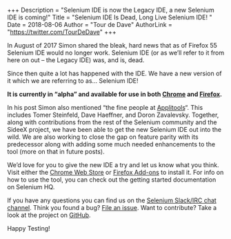 +++
Description = "Selenium IDE is now the Legacy IDE, a new Selenium IDE is coming!"
Title = "Selenium IDE Is Dead, Long Live Selenium IDE! "
Date = 2018-08-06
Author = "Tour de Dave"
AuthorLink = "https://twitter.com/TourDeDave"
+++

In August of 2017 Simon shared the bleak, hard news that as of Firefox 55 Selenium IDE would no longer work.
Selenium IDE (or as we’ll refer to it from here on out – the Legacy IDE) was, and is, dead.

Since then quite a lot has happened with the IDE. We have a new version of it which we are referring to as… Selenium IDE!

**It is currently in “alpha” and available for use in both 
[Chrome](https://chrome.google.com/webstore/detail/selenium-ide/mooikfkahbdckldjjndioackbalphokd) and 
[Firefox](https://addons.mozilla.org/en-US/firefox/addon/selenium-ide/).**

In his post Simon also mentioned “the fine people at [Applitools](https://applitools.com)“. This includes Tomer Steinfeld, 
Dave Haeffner, and Doron Zavalevsky. Together, along with contributions from the rest of the Selenium community and 
the SideeX project, we have been able to get the new Selenium IDE out into the wild. We are also working to close the gap 
on feature parity with its predecessor along with adding some much needed enhancements to the tool (more on that in future posts).

We’d love for you to give the new IDE a try and let us know what you think. Visit either the 
[Chrome Web Store](https://chrome.google.com/webstore/detail/selenium-ide/mooikfkahbdckldjjndioackbalphokd) or 
[Firefox Add-ons](https://addons.mozilla.org/en-US/firefox/addon/selenium-ide/) to install it. For info on how to
use the tool, you can check out the getting started documentation on Selenium HQ.

If you have any questions you can find us on the [Selenium Slack/IRC chat channel](https://selenium.dev/support/). 
Think you found a bug? [File an issue](https://github.com/SeleniumHQ/selenium-ide/issues). Want to contribute? 
Take a look at the project on [GitHub](https://github.com/SeleniumHQ/selenium-ide).

Happy Testing!
